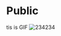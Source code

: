 # Public
tis is GIF
![234234](https://user-images.githubusercontent.com/29988144/223607496-2eb57217-e02a-4756-a38d-b10951004187.gif)
